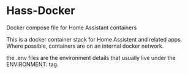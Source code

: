# Hass-Docker

Docker compose file for Home Assistant containers

This is a docker container stack for Home Assistent and related apps. Where possible, containers are on an internal docker network.

the .env files are the environment details that usually live under the ENVIRONMENT: tag.